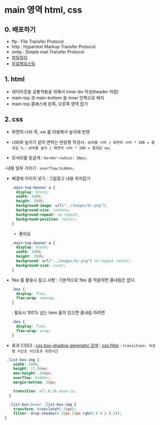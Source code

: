 # main 영역 html, css

## 0. 배포하기

- ftp : File Transfer Protocol
- http : Hypertext Markup Transfer Protocol
- smtp : Simple mail Transfer Protocol
- [파일질라](https://filezilla-project.org/)
- [무료웹호스팅](https://www.dothome.co.kr/)

## 1. html

- 레이아웃을 공통적용을 위해서 inner div 작성(header 처럼)
- main-top 과 main-bottom 을 inner 안쪽으로 배치
- main-top 클래스에 왼쪽, 오른쪽 영역 잡기

## 2. css

- 화면의 너비 즉, vw 를 이용해서 높이에 반영
- 너비와 높이가 같이 변하는 반응형 작성시
  : `보여줄 너비 / 화면의 너비 * 100 = 결과값 %;`
  : `보여줄 높이 / 화면의 너비 * 100 = 결과값 vw;`

- 모서리를 둥글게
  : `border-radius: 20px;`

-내용 일부 가리기
: `overflow:hidden;`

- 배경에 이미지 넣기
  : 그림깔고 내용 위치잡기
  ```css
  .main-top-banner a {
    display: block;
    width: 100%;
    height: 100%;
    background-image: url("../images/br.png");
    background-size: contain;
    background-repeat: no-repeat;
    background-position: center;
  }
  ```
  - 좋아요
  ```css
  .main-top-banner a {
    display: block;
    width: 100%;
    height: 100%;
    background: url("../images/br.png") no-repeat center;
    background-size: cover;
  }
  ```
- flex 를 활용시 참고 사항
  : 기본적으로 flex 를 적용하면 줄내림은 없다.

  ```css
  .box {
    display: flex;
    flex-wrap: nowrap;
  }
  ```

  : 필요시 100% 넘는 item 들이 있으면 줄내림 하려면

  ```css
  .box {
    display: flex;
    flex-wrap: wrap;
  }
  ```

- 효과 CSS3
  : [css box-shadow generator 검색](https://cssgenerator.org/box-shadow-css-generator.html)
  : [css filter](https://developer.mozilla.org/ko/docs/Web/CSS/filter)
  : `transition: 속성명 시간초 시간효과 지연시간`

```css
 .list-box-img {
    width: 100%;
    height: 17.09vw;
    max-height: 200px;
    overflow: hidden;
    margin-bottom: 24px;

    transition: all 0.2s ease-in;
  }

  .list-box:hover .list-box-img {
    transform: translateY(-10px);
    filter: drop-shadow(0 25px 25px rgb(0 0 0 / 0.2));
}
```

